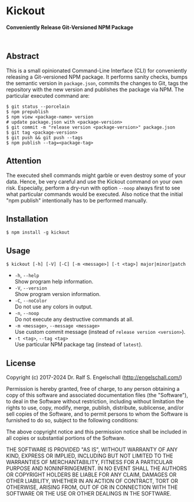 
Kickout
=======

**Conveniently Release Git-Versioned NPM Package**

<p/>
<img src="https://nodei.co/npm/kickout.png?downloads=true&stars=true" alt=""/>

<p/>
<img src="https://david-dm.org/rse/kickout.png" alt=""/>

Abstract
--------

This is a small opinionated Command-Line Interface (CLI) for
conveniently releasing a Git-versioned NPM package. It performs sanity
checks, bumps the semantic version in `package.json`, commits the changes to Git,
tags the repository with the new version and publishes the package via
NPM. The particular executed command are:

```
$ git status --porcelain
$ npm prepublish
$ npm view <package-name> version
# update package.json with <package-version>
$ git commit -m "release version <package-version>" package.json
$ git tag <package-version>
$ git push && git push --tags
$ npm publish --tag=<package-tag>
```

Attention
---------

The executed shell commands might garble or even destroy some of your
data. Hence, be very careful and use the Kickout command on your own
risk. Especially, perform a dry-run with option `--noop` always first
to see what particular commands would be executed. Also notice that the
initial "npm publish" intentionally has to be performed manually.

Installation
------------

```
$ npm install -g kickout
```

Usage
-----

```
$ kickout [-h] [-V] [-C] [-m <message>] [-t <tag>] major|minor|patch
```

- `-h`, `--help`<br/>
  Show program help information.
- `-V`, `--version`<br/>
  Show program version information.
- `-C`, `--noColor`<br/>
  Do not use any colors in output.
- `-n`, `--noop`<br/>
  Do not execute any destructive commands at all.
- `-m <message>`, `--message <message>`<br/>
  Use custom commit message (instead of `release version <version>`).
- `-t <tag>`, `--tag <tag>`<br/>
  Use particular NPM package tag (instead of `latest`).

License
-------

Copyright (c) 2017-2024 Dr. Ralf S. Engelschall (http://engelschall.com/)

Permission is hereby granted, free of charge, to any person obtaining
a copy of this software and associated documentation files (the
"Software"), to deal in the Software without restriction, including
without limitation the rights to use, copy, modify, merge, publish,
distribute, sublicense, and/or sell copies of the Software, and to
permit persons to whom the Software is furnished to do so, subject to
the following conditions:

The above copyright notice and this permission notice shall be included
in all copies or substantial portions of the Software.

THE SOFTWARE IS PROVIDED "AS IS", WITHOUT WARRANTY OF ANY KIND,
EXPRESS OR IMPLIED, INCLUDING BUT NOT LIMITED TO THE WARRANTIES OF
MERCHANTABILITY, FITNESS FOR A PARTICULAR PURPOSE AND NONINFRINGEMENT.
IN NO EVENT SHALL THE AUTHORS OR COPYRIGHT HOLDERS BE LIABLE FOR ANY
CLAIM, DAMAGES OR OTHER LIABILITY, WHETHER IN AN ACTION OF CONTRACT,
TORT OR OTHERWISE, ARISING FROM, OUT OF OR IN CONNECTION WITH THE
SOFTWARE OR THE USE OR OTHER DEALINGS IN THE SOFTWARE.

